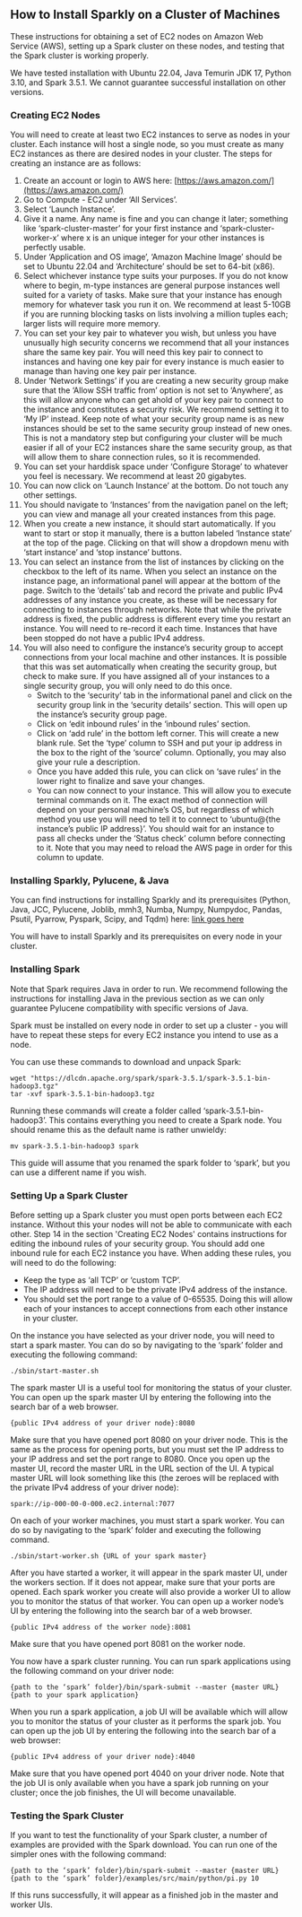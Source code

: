 ## How to Install Sparkly on a Cluster of Machines

These instructions for obtaining a set of EC2 nodes on Amazon Web Service (AWS), setting up a Spark cluster on these nodes, and testing that the Spark cluster is working properly. 

We have tested installation with Ubuntu 22.04, Java Temurin JDK 17, Python 3.10, and Spark 3.5.1. We cannot guarantee successful installation on other versions.

### Creating EC2 Nodes

You will need to create at least two EC2 instances to serve as nodes in your cluster. Each instance will host a single node, so you must create as many EC2 instances as there are desired nodes in your cluster. The steps for creating an instance are as follows:
1. Create an account or login to AWS here: [https://aws.amazon.com/](https://aws.amazon.com/)
2. Go to Compute - EC2 under ‘All Services’.
3. Select ‘Launch Instance’.
4. Give it a name. Any name is fine and you can change it later; something like ‘spark-cluster-master’ for your first instance and ‘spark-cluster-worker-x’ where x is an unique integer for your other instances is perfectly usable.
5. Under ‘Application and OS image’, ‘Amazon Machine Image’ should be set to Ubuntu 22.04 and ‘Architecture’ should be set to 64-bit (x86).
6. Select whichever instance type suits your purposes. If you do not know where to begin, m-type instances are general purpose instances well suited for a variety of tasks. Make sure that your instance has enough memory for whatever task you run it on. We recommend at least 5-10GB if you are running blocking tasks on lists involving a million tuples each; larger lists will require more memory.
7. You can set your key pair to whatever you wish, but unless you have unusually high security concerns we recommend that all your instances share the same key pair. You will need this key pair to connect to instances and having one key pair for every instance is much easier to manage than having one key pair per instance.
8. Under ‘Network Settings’ if you are creating a new security group make sure that the ‘Allow SSH traffic from’ option is not set to ‘Anywhere’, as this will allow anyone who can get ahold of your key pair to connect to the instance and constitutes a security risk. We recommend setting it to ‘My IP’ instead. Keep note of what your security group name is as new instances should be set to the same security group instead of new ones. This is not a mandatory step but configuring your cluster will be much easier if all of your EC2 instances share the same security group, as that will allow them to share connection rules, so it is recommended.
9. You can set your harddisk space under ‘Configure Storage’ to whatever you feel is necessary. We recommend at least 20 gigabytes.
10. You can now click on ‘Launch Instance’ at the bottom. Do not touch any other settings.
11. You should navigate to ‘Instances’ from the navigation panel on the left; you can view and manage all your created instances from this page.
12. When you create a new instance, it should start automatically. If you want to start or stop it manually, there is a button labeled ‘Instance state’ at the top of the page. Clicking on that will show a dropdown menu with ‘start instance’ and ‘stop instance’ buttons.
13. You can select an instance from the list of instances by clicking on the checkbox to the left of its name. When you select an instance on the instance page, an informational panel will appear at the bottom of the page. Switch to the ‘details’ tab and record the private and public IPv4 addresses of any instance you create, as these will be necessary for connecting to instances through networks. Note that while the private address is fixed, the public address is different every time you restart an instance. You will need to re-record it each time. Instances that have been stopped do not have a public IPv4 address.
14. You will also need to configure the instance’s security group to accept connections from your local machine and other instances. It is possible that this was set automatically when creating the security group, but check to make sure. If you have assigned all of your instances to a single security group, you will only need to do this once.
    * Switch to the ‘security’ tab in the informational panel and click on the security group link in the ‘security details’ section. This will open up the instance’s security group page.
    * Click on ‘edit inbound rules’ in the ‘inbound rules’ section.
    * Click on ‘add rule’ in the bottom left corner. This will create a new blank rule. Set the ‘type’ column to SSH and put your ip address in the box to the right of the ‘source’ column. Optionally, you may also give your rule a description.
    * Once you have added this rule, you can click on ‘save rules’ in the lower right to finalize and save your changes.
    * You can now connect to your instance. This will allow you to execute terminal commands on it. The exact method of connection will depend on your personal machine’s OS, but regardless of which method you use you will need to tell it to connect to ‘ubuntu@{the instance’s public IP address}’. You should wait for an instance to pass all checks under the ‘Status check’ column before connecting to it. Note that you may need to reload the AWS page in order for this column to update.

### Installing Sparkly, Pylucene, & Java
You can find instructions for installing Sparkly and its prerequisites (Python, Java, JCC, Pylucene, Joblib, mmh3, Numba, Numpy, Numpydoc, Pandas, Psutil, Pyarrow, Pyspark, Scipy, and Tqdm) here: [link goes here]()

You will have to install Sparkly and its prerequisites on every node in your cluster.

### Installing Spark
Note that Spark requires Java in order to run. We recommend following the instructions for installing Java in the previous section as we can only guarantee Pylucene compatibility with specific versions of Java.

Spark must be installed on every node in order to set up a cluster - you will have to repeat these steps for every EC2 instance you intend to use as a node.

You can use these commands to download and unpack Spark:

    wget "https://dlcdn.apache.org/spark/spark-3.5.1/spark-3.5.1-bin-hadoop3.tgz"
    tar -xvf spark-3.5.1-bin-hadoop3.tgz

Running these commands will create a folder called ‘spark-3.5.1-bin-hadoop3’. This contains everything you need to create a Spark node. You should rename this as the default name is rather unwieldy:

    mv spark-3.5.1-bin-hadoop3 spark

This guide will assume that you renamed the spark folder to ‘spark’, but you can use a different name if you wish.

### Setting Up a Spark Cluster
Before setting up a Spark cluster you must open ports between each EC2 instance. Without this your nodes will not be able to communicate with each other. Step 14 in the section 'Creating EC2 Nodes' contains instructions for editing the inbound rules of your security group. You should add one inbound rule for each EC2 instance you have. When adding these rules, you will need to do the following:
* Keep the type as ‘all TCP’ or ‘custom TCP’.
* The IP address will need to be the private IPv4 address of the instance.
* You should set the port range to a value of 0-65535.
Doing this will allow each of your instances to accept connections from each other instance in your cluster.

On the instance you have selected as your driver node, you will need to start a spark master. You can do so by navigating to the ‘spark’ folder and executing the following command:

    ./sbin/start-master.sh

The spark master UI is a useful tool for monitoring the status of your cluster. You can open up the spark master UI by entering the following into the search bar of a web browser.

    {public IPv4 address of your driver node}:8080

Make sure that you have opened port 8080 on your driver node. This is the same as the process for opening ports, but you must set the IP address to your IP address and set the port range to 8080. Once you open up the master UI, record the master URL in the URL section of the UI. A typical master URL will look something like this (the zeroes will be replaced with the private IPv4 address of your driver node):

    spark://ip-000-00-0-000.ec2.internal:7077

On each of your worker machines, you must start a spark worker. You can do so by navigating to the ‘spark’ folder and executing the following command.

    ./sbin/start-worker.sh {URL of your spark master}

After you have started a worker, it will appear in the spark master UI, under the workers section. If it does not appear, make sure that your ports are opened.
Each spark worker you create will also provide a worker UI to allow you to monitor the status of that worker. You can open up a worker node’s UI by entering the following into the search bar of a web browser. 

    {public IPv4 address of the worker node}:8081

Make sure that you have opened port 8081 on the worker node.

You now have a spark cluster running. You can run spark applications using the following command on your driver node:

    {path to the ‘spark’ folder}/bin/spark-submit --master {master URL} {path to your spark application}

When you run a spark application, a job UI will be available which will allow you to monitor the status of your cluster as it performs the spark job. You can open up the job UI by entering the following into the search bar of a web browser:

    {public IPv4 address of your driver node}:4040

Make sure that you have opened port 4040 on your driver node. Note that the job UI is only available when you have a spark job running on your cluster; once the job finishes, the UI will become unavailable.

### Testing the Spark Cluster
If you want to test the functionality of your Spark cluster, a number of examples are provided with the Spark download. You can run one of the simpler ones with the following command:

    {path to the ‘spark’ folder}/bin/spark-submit --master {master URL} {path to the ‘spark’ folder}/examples/src/main/python/pi.py 10

If this runs successfully, it will appear as a finished job in the master and worker UIs.

